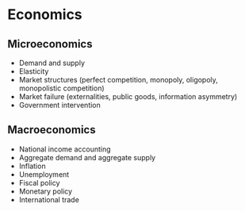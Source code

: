 # Economics

## Microeconomics
-  Demand and supply
-  Elasticity
-  Market structures (perfect competition, monopoly, oligopoly, monopolistic competition)
-  Market failure (externalities, public goods, information asymmetry)
-  Government intervention
## Macroeconomics
-  National income accounting
-  Aggregate demand and aggregate supply
-  Inflation
-  Unemployment
-  Fiscal policy
-  Monetary policy
-  International trade
